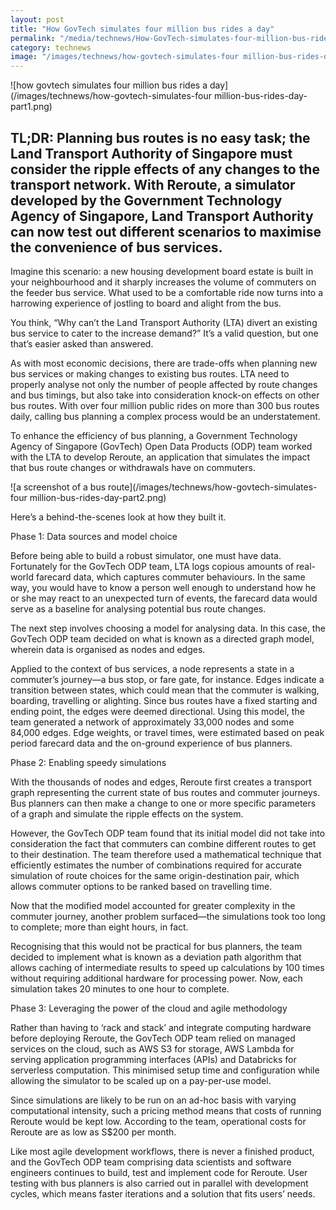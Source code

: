 ```yaml
---
layout: post
title: "How GovTech simulates four million bus rides a day"
permalink: "/media/technews/How-GovTech-simulates-four-million-bus-rides-a-day"
category: technews
image: "/images/technews/how-govtech-simulates-four million-bus-rides-day-part1.png"
---
```


![how govtech simulates four million bus rides a day](/images/technews/how-govtech-simulates-four million-bus-rides-day-part1.png)

TL;DR: Planning bus routes is no easy task; the Land Transport Authority of Singapore must consider the ripple effects of any changes to the transport network. With Reroute, a simulator developed by the Government Technology Agency of Singapore, Land Transport Authority can now test out different scenarios to maximise the convenience of bus services. 
---
 
Imagine this scenario: a new housing development board estate is built in your neighbourhood and it sharply increases the volume of commuters on the feeder bus service. What used to be a comfortable ride now turns into a harrowing experience of jostling to board and alight from the bus. 

You think, “Why can’t the Land Transport Authority (LTA) divert an existing bus service to cater to the increase demand?” It’s a valid question, but one that’s easier asked than answered.

As with most economic decisions, there are trade-offs when planning new bus services or making changes to existing bus routes. LTA need to properly analyse not only the number of people affected by route changes and bus timings, but also take into consideration knock-on effects on other bus routes. With over four million public rides on more than 300 bus routes daily, calling bus planning a complex process would be an understatement.

To enhance the efficiency of bus planning, a Government Technology Agency of Singapore (GovTech) Open Data Products (ODP) team worked with the LTA to develop Reroute, an application that simulates the impact that bus route changes or withdrawals have on commuters. 

![a screenshot of a bus route](/images/technews/how-govtech-simulates-four million-bus-rides-day-part2.png)

Here’s a behind-the-scenes look at how they built it.

Phase 1: Data sources and model choice

Before being able to build a robust simulator, one must have data. Fortunately for the GovTech ODP team, LTA logs copious amounts of real-world farecard data, which captures commuter behaviours. In the same way, you would have to know a person well enough to understand how he or she may react to an unexpected turn of events, the farecard data would serve as a baseline for analysing potential bus route changes.

The next step involves choosing a model for analysing data. In this case, the GovTech ODP team decided on what is known as a directed graph model, wherein data is organised as nodes and edges.

Applied to the context of bus services, a node represents a state in a commuter’s journey—a bus stop, or fare gate, for instance. Edges indicate a transition between states, which could mean that the commuter is walking, boarding, travelling or alighting. Since bus routes have a fixed starting and ending point, the edges were deemed directional. Using this model, the team generated a network of approximately 33,000 nodes and some 84,000 edges. Edge weights, or travel times, were estimated based on peak period farecard data and the on-ground experience of bus planners. 

Phase 2: Enabling speedy simulations

With the thousands of nodes and edges, Reroute first creates a transport graph representing the current state of bus routes and commuter journeys. Bus planners can then make a change to one or more specific parameters of a graph and simulate the ripple effects on the system. 

However, the GovTech ODP team found that its initial model did not take into consideration the fact that commuters can combine different routes to get to their destination. The team therefore used a mathematical technique that efficiently estimates the number of combinations required for accurate simulation of route choices for the same origin-destination pair, which allows commuter options to be ranked based on travelling time.

Now that the modified model accounted for greater complexity in the commuter journey, another problem surfaced—the simulations took too long to complete; more than eight hours, in fact. 

Recognising that this would not be practical for bus planners, the team decided to implement what is known as a deviation path algorithm that allows caching of intermediate results to speed up calculations by 100 times without requiring additional hardware for processing power. Now, each simulation takes 20 minutes to one hour to complete.

Phase 3: Leveraging the power of the cloud and agile methodology

Rather than having to ‘rack and stack’ and integrate computing hardware before deploying Reroute, the GovTech ODP team relied on managed services on the cloud, such as AWS S3 for storage, AWS Lambda for serving application programming interfaces (APIs) and Databricks for serverless computation. This minimised setup time and configuration while allowing the simulator to be scaled up on a pay-per-use model.

Since simulations are likely to be run on an ad-hoc basis with varying computational intensity, such a pricing method means that costs of running Reroute would be kept low. According to the team, operational costs for Reroute are as low as S$200 per month.

Like most agile development workflows, there is never a finished product, and the GovTech ODP team comprising data scientists and software engineers continues to build, test and implement code for Reroute. User testing with bus planners is also carried out in parallel with development cycles, which means faster iterations and a solution that fits users’ needs.


